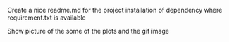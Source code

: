 Create a nice readme.md for the project
installation of dependency where requirement.txt is available

Show picture of the some of the plots and the gif image
